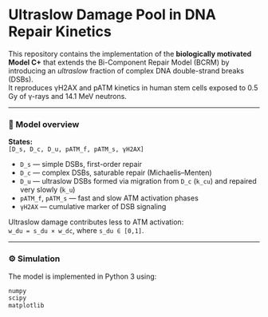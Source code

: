 # Ultraslow Damage Pool in DNA Repair Kinetics

This repository contains the implementation of the **biologically motivated Model C+** that extends the Bi-Component Repair Model (BCRM) by introducing an *ultraslow* fraction of complex DNA double-strand breaks (DSBs).  
It reproduces γH2AX and pATM kinetics in human stem cells exposed to 0.5 Gy of γ-rays and 14.1 MeV neutrons.

---

### 📘 Model overview
**States:**  
`[D_s, D_c, D_u, pATM_f, pATM_s, γH2AX]`

- `D_s` — simple DSBs, first-order repair  
- `D_c` — complex DSBs, saturable repair (Michaelis–Menten)  
- `D_u` — ultraslow DSBs formed via migration from `D_c` (`k_cu`) and repaired very slowly (`k_u`)  
- `pATM_f`, `pATM_s` — fast and slow ATM activation phases  
- `γH2AX` — cumulative marker of DSB signaling  

Ultraslow damage contributes less to ATM activation:  
`w_du = s_du × w_dc`, where `s_du ∈ [0,1]`.

---

### ⚙️ Simulation
The model is implemented in Python 3 using:
```bash
numpy
scipy
matplotlib
